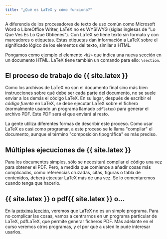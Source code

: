 ```yaml
---
title: "¿Qué es LaTeX y cómo funciona?"
---
```


A diferencia de los procesadores de texto de uso común como Microsoft Word o LibreOffice Writer, LaTeX no es WYSIWYG (siglas inglesas de "Lo Que Ves Es Lo Que Obtienes"). Con
LaTeX se tiene texto sin formato y con marcadores o etiquetas. Estas etiquetas dan información a LaTeX sobre el significado lógico de los elementos del texto, similar a HTML.

Pongamos como ejemplo el elemento `<h2>` que indica una nueva sección en un documento HTML. LaTeX tiene también un comando para ello: `\section`. 

## El proceso de trabajo de {{ site.latex }}

Como los archivos de LaTeX no son el documento final sino más bien instrucciones sobre qué debe ser cada parte del documento, no se suele enviar a los demás el código LaTeX. En su lugar, después de escribir el _código fuente_ en LaTeX, se debe ejecutar LaTeX sobre el fichero (normalmente usando un programa llamado `pdflatex`) para generar el archivo PDF. Este PDF será el que enviará al resto.

La gente utiliza diferentes formas de describir este proceso. Como usar LaTeX es casi como programar, a este proceso se le llama "compilar" el documento, aunque el término "composición tipográfica" es más preciso.

## Múltiples ejecuciones de {{ site.latex }}

Para los documentos simples, sólo se necesitará compilar el código una vez para obtener el PDF. Pero, a medida que comience a añadir cosas más complicadas, como referencias cruzadas, citas, figuras o tabla de contenidos, deberá ejecutar LaTeX más de una vez. Se lo comentaremos cuando tenga que hacerlo.

## {{ site.latex }} o pdf{{ site.latex }} o...

En la [próxima lección](lesson-02), veremos que LaTeX no es un simple programa. Para no complicar las cosas, vamos a centrarnos en un programa particular de LaTeX, pdfLaTeX, que permite generar ficheros PDF. Más adelante en el curso veremos otros programas, y el por qué a usted le pude interesar usarlos.
